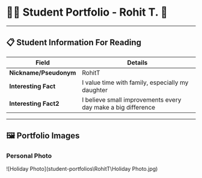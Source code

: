 # 👨‍🎓 Student Portfolio - Rohit T. 🚴

---

## 📋 Student Information For Reading

| **Field** | **Details** |
|-----------|-------------|
| **Nickname/Pseudonym** | RohitT |
| **Interesting Fact** | I value time with family, especially my daughter |
| **Interesting Fact2** | I believe small improvements every day make a big difference |

---

## 🖼️ Portfolio Images


### Personal Photo
![Holiday Photo](student-portfolios\RohitT\Holiday Photo.jpg)


